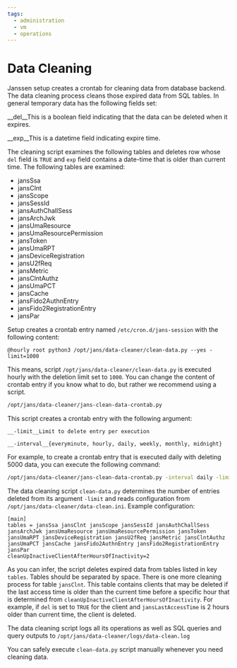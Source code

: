 ```yaml
---
tags:
  - administration
  - vm
  - operations
---
```


# Data Cleaning

Janssen setup creates a crontab for cleaning data from database backend. The data cleaning process cleans those
expired data from SQL tables. In general temporary data has the following fields set:


__del__This is a boolean field indicating that the data can be deleted when it expires.

__exp__This is a datetime field indicating expire time.


The cleaning script examines the following tables and deletes row whose `del` field is `TRUE`
and `exp` field contains a date-time that is older than current time. The following tables are examined:

- jansSsa
- jansClnt
- jansScope
- jansSessId
- jansAuthChallSess
- jansArchJwk
- jansUmaResource
- jansUmaResourcePermission
- jansToken
- jansUmaRPT
- jansDeviceRegistration
- jansU2fReq
- jansMetric
- jansClntAuthz
- jansUmaPCT
- jansCache
- jansFido2AuthnEntry
- jansFido2RegistrationEntry
- jansPar

Setup creates a crontab entry named `/etc/cron.d/jans-session` with the following content:

```
@hourly root python3 /opt/jans/data-cleaner/clean-data.py --yes -limit=1000
```

This means, script `/opt/jans/data-cleaner/clean-data.py` is executed hourly with the deletion limit set to `1000`.
You can change the content of crontab entry if you know what to do, but rather we recommend using a script.

```bash  title="Command"
/opt/jans/data-cleaner/jans-clean-data-crontab.py
```

This script creates a crontab entry with the following argument:

```
__-limit__Limit to delete entry per execution

__-interval__{everyminute, hourly, daily, weekly, monthly, midnight}
```

For example, to create a crontab entry that is executed daily with deleting 5000 data, you can execute the following command:

```bash title="Command"
/opt/jans/data-cleaner/jans-clean-data-crontab.py -interval daily -limit 5000
```

The data cleaning script `clean-data.py` determines the number of entries deleted from its argument `-limit` and
reads configuration from `/opt/jans/data-cleaner/data-clean.ini`. Example configuration:

```
[main]
tables = jansSsa jansClnt jansScope jansSessId jansAuthChallSess jansArchJwk jansUmaResource jansUmaResourcePermission jansToken jansUmaRPT jansDeviceRegistration jansU2fReq jansMetric jansClntAuthz jansUmaPCT jansCache jansFido2AuthnEntry jansFido2RegistrationEntry jansPar
cleanUpInactiveClientAfterHoursOfInactivity=2
```

As you can infer, the script deletes expired data from tables listed in key `tables`. Tables should be separated by space.
There is one more cleaning process for table `jansClnt`. This table contains clients that may be deleted if the last access time
is older than the current time before a specific hour that is determined from `cleanUpInactiveClientAfterHoursOfInactivity`.
For example, if `del` is set to `TRUE` for the client and `jansLastAccessTime` is 2 hours older than current time,
the client is deleted.

The data cleaning script logs all its operations as well as SQL queries and query outputs to `/opt/jans/data-cleaner/logs/data-clean.log`

You can safely execute `clean-data.py` script manually whenever you need cleaning data.

